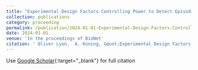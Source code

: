 ```yaml
---
title: "Experimental Design Factors Controlling Power to Detect Episodic Fitness Shifts using Comparative Genomic Sequencing Data"
collection: publications
category: proceeding
permalink: /publication/2024-01-01-Experimental-Design-Factors-Controlling-Power-to-Detect-Episodic-Fitness-Shifts-using-Comparative-Genomic-Sequencing-Data
date: 2024-01-01
venue: 'In the proceedings of BioNet'
citation: ' Oliver Lyon,  A. Koning, &quot;Experimental Design Factors Controlling Power to Detect Episodic Fitness Shifts using Comparative Genomic Sequencing Data.&quot; In the proceedings of BioNet, 2024.'
---
```

Use [Google Scholar](https://scholar.google.com/scholar?q=Experimental+Design+Factors+Controlling+Power+to+Detect+Episodic+Fitness+Shifts+using+Comparative+Genomic+Sequencing+Data){:target="_blank"} for full citation